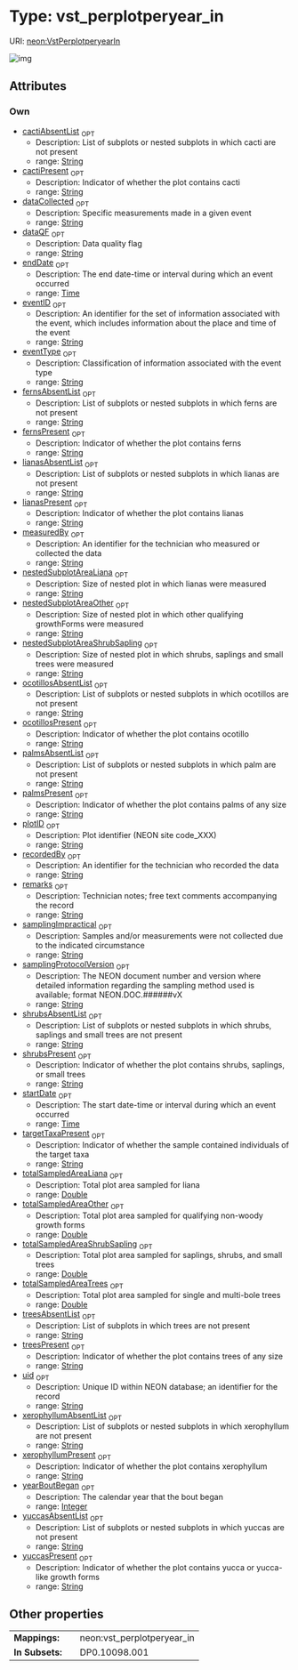 
# Type: vst_perplotperyear_in




URI: [neon:VstPerplotperyearIn](https://data.neonscience.org/VstPerplotperyearIn)


![img](http://yuml.me/diagram/nofunky;dir:TB/class/[VstPerplotperyearIn&#124;uid:string%20%3F;plotID:string%20%3F;remarks:string%20%3F;measuredBy:string%20%3F;recordedBy:string%20%3F;eventID:string%20%3F;targetTaxaPresent:string%20%3F;startDate:time%20%3F;endDate:time%20%3F;samplingProtocolVersion:string%20%3F;dataQF:string%20%3F;samplingImpractical:string%20%3F;yearBoutBegan:integer%20%3F;cactiAbsentList:string%20%3F;cactiPresent:string%20%3F;fernsAbsentList:string%20%3F;fernsPresent:string%20%3F;lianasAbsentList:string%20%3F;lianasPresent:string%20%3F;nestedSubplotAreaLiana:string%20%3F;nestedSubplotAreaOther:string%20%3F;nestedSubplotAreaShrubSapling:string%20%3F;ocotillosAbsentList:string%20%3F;ocotillosPresent:string%20%3F;palmsAbsentList:string%20%3F;palmsPresent:string%20%3F;shrubsAbsentList:string%20%3F;shrubsPresent:string%20%3F;totalSampledAreaLiana:double%20%3F;totalSampledAreaOther:double%20%3F;totalSampledAreaShrubSapling:double%20%3F;totalSampledAreaTrees:double%20%3F;treesAbsentList:string%20%3F;treesPresent:string%20%3F;xerophyllumAbsentList:string%20%3F;xerophyllumPresent:string%20%3F;yuccasAbsentList:string%20%3F;yuccasPresent:string%20%3F;eventType:string%20%3F;dataCollected:string%20%3F])

## Attributes


### Own

 * [cactiAbsentList](cactiAbsentList.md)  <sub>OPT</sub>
    * Description: List of subplots or nested subplots in which cacti are not present
    * range: [String](types/String.md)
 * [cactiPresent](cactiPresent.md)  <sub>OPT</sub>
    * Description: Indicator of whether the plot contains cacti
    * range: [String](types/String.md)
 * [dataCollected](dataCollected.md)  <sub>OPT</sub>
    * Description: Specific measurements made in a given event
    * range: [String](types/String.md)
 * [dataQF](dataQF.md)  <sub>OPT</sub>
    * Description: Data quality flag
    * range: [String](types/String.md)
 * [endDate](endDate.md)  <sub>OPT</sub>
    * Description: The end date-time or interval during which an event occurred
    * range: [Time](types/Time.md)
 * [eventID](eventID.md)  <sub>OPT</sub>
    * Description: An identifier for the set of information associated with the event, which includes information about the place and time of the event
    * range: [String](types/String.md)
 * [eventType](eventType.md)  <sub>OPT</sub>
    * Description: Classification of information associated with the event type
    * range: [String](types/String.md)
 * [fernsAbsentList](fernsAbsentList.md)  <sub>OPT</sub>
    * Description: List of subplots or nested subplots in which ferns are not present
    * range: [String](types/String.md)
 * [fernsPresent](fernsPresent.md)  <sub>OPT</sub>
    * Description: Indicator of whether the plot contains ferns
    * range: [String](types/String.md)
 * [lianasAbsentList](lianasAbsentList.md)  <sub>OPT</sub>
    * Description: List of subplots or nested subplots in which lianas are not present
    * range: [String](types/String.md)
 * [lianasPresent](lianasPresent.md)  <sub>OPT</sub>
    * Description: Indicator of whether the plot contains lianas
    * range: [String](types/String.md)
 * [measuredBy](measuredBy.md)  <sub>OPT</sub>
    * Description: An identifier for the technician who measured or collected the data
    * range: [String](types/String.md)
 * [nestedSubplotAreaLiana](nestedSubplotAreaLiana.md)  <sub>OPT</sub>
    * Description: Size of nested plot in which lianas were measured
    * range: [String](types/String.md)
 * [nestedSubplotAreaOther](nestedSubplotAreaOther.md)  <sub>OPT</sub>
    * Description: Size of nested plot in which other qualifying growthForms were measured
    * range: [String](types/String.md)
 * [nestedSubplotAreaShrubSapling](nestedSubplotAreaShrubSapling.md)  <sub>OPT</sub>
    * Description: Size of nested plot in which shrubs, saplings and small trees were measured
    * range: [String](types/String.md)
 * [ocotillosAbsentList](ocotillosAbsentList.md)  <sub>OPT</sub>
    * Description: List of subplots or nested subplots in which ocotillos are not present
    * range: [String](types/String.md)
 * [ocotillosPresent](ocotillosPresent.md)  <sub>OPT</sub>
    * Description: Indicator of whether the plot contains ocotillo
    * range: [String](types/String.md)
 * [palmsAbsentList](palmsAbsentList.md)  <sub>OPT</sub>
    * Description: List of subplots or nested subplots in which palm are not present
    * range: [String](types/String.md)
 * [palmsPresent](palmsPresent.md)  <sub>OPT</sub>
    * Description: Indicator of whether the plot contains palms of any size
    * range: [String](types/String.md)
 * [plotID](plotID.md)  <sub>OPT</sub>
    * Description: Plot identifier (NEON site code_XXX)
    * range: [String](types/String.md)
 * [recordedBy](recordedBy.md)  <sub>OPT</sub>
    * Description: An identifier for the technician who recorded the data
    * range: [String](types/String.md)
 * [remarks](remarks.md)  <sub>OPT</sub>
    * Description: Technician notes; free text comments accompanying the record
    * range: [String](types/String.md)
 * [samplingImpractical](samplingImpractical.md)  <sub>OPT</sub>
    * Description: Samples and/or measurements were not collected due to the indicated circumstance
    * range: [String](types/String.md)
 * [samplingProtocolVersion](samplingProtocolVersion.md)  <sub>OPT</sub>
    * Description: The NEON document number and version where detailed information regarding the sampling method used is available; format NEON.DOC.######vX
    * range: [String](types/String.md)
 * [shrubsAbsentList](shrubsAbsentList.md)  <sub>OPT</sub>
    * Description: List of subplots or nested subplots in which shrubs, saplings and small trees are not present
    * range: [String](types/String.md)
 * [shrubsPresent](shrubsPresent.md)  <sub>OPT</sub>
    * Description: Indicator of whether the plot contains shrubs, saplings, or small trees
    * range: [String](types/String.md)
 * [startDate](startDate.md)  <sub>OPT</sub>
    * Description: The start date-time or interval during which an event occurred
    * range: [Time](types/Time.md)
 * [targetTaxaPresent](targetTaxaPresent.md)  <sub>OPT</sub>
    * Description: Indicator of whether the sample contained individuals of the target taxa
    * range: [String](types/String.md)
 * [totalSampledAreaLiana](totalSampledAreaLiana.md)  <sub>OPT</sub>
    * Description: Total plot area sampled for liana
    * range: [Double](types/Double.md)
 * [totalSampledAreaOther](totalSampledAreaOther.md)  <sub>OPT</sub>
    * Description: Total plot area sampled for qualifying non-woody growth forms
    * range: [Double](types/Double.md)
 * [totalSampledAreaShrubSapling](totalSampledAreaShrubSapling.md)  <sub>OPT</sub>
    * Description: Total plot area sampled for saplings, shrubs, and small trees
    * range: [Double](types/Double.md)
 * [totalSampledAreaTrees](totalSampledAreaTrees.md)  <sub>OPT</sub>
    * Description: Total plot area sampled for single and multi-bole trees
    * range: [Double](types/Double.md)
 * [treesAbsentList](treesAbsentList.md)  <sub>OPT</sub>
    * Description: List of subplots in which trees are not present
    * range: [String](types/String.md)
 * [treesPresent](treesPresent.md)  <sub>OPT</sub>
    * Description: Indicator of whether the plot contains trees of any size
    * range: [String](types/String.md)
 * [uid](uid.md)  <sub>OPT</sub>
    * Description: Unique ID within NEON database; an identifier for the record
    * range: [String](types/String.md)
 * [xerophyllumAbsentList](xerophyllumAbsentList.md)  <sub>OPT</sub>
    * Description: List of subplots or nested subplots in which xerophyllum are not present
    * range: [String](types/String.md)
 * [xerophyllumPresent](xerophyllumPresent.md)  <sub>OPT</sub>
    * Description: Indicator of whether the plot contains xerophyllum
    * range: [String](types/String.md)
 * [yearBoutBegan](yearBoutBegan.md)  <sub>OPT</sub>
    * Description: The calendar year that the bout began
    * range: [Integer](types/Integer.md)
 * [yuccasAbsentList](yuccasAbsentList.md)  <sub>OPT</sub>
    * Description: List of subplots or nested subplots in which yuccas are not present
    * range: [String](types/String.md)
 * [yuccasPresent](yuccasPresent.md)  <sub>OPT</sub>
    * Description: Indicator of whether the plot contains yucca or yucca-like growth forms
    * range: [String](types/String.md)

## Other properties

|  |  |  |
| --- | --- | --- |
| **Mappings:** | | neon:vst_perplotperyear_in |
| **In Subsets:** | | DP0.10098.001 |

